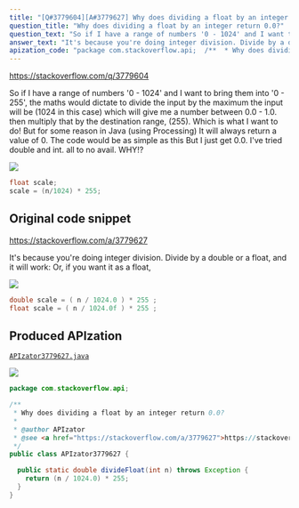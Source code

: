 ```yaml
---
title: "[Q#3779604][A#3779627] Why does dividing a float by an integer return 0.0?"
question_title: "Why does dividing a float by an integer return 0.0?"
question_text: "So if I have a range of numbers '0 - 1024' and I want to bring them into '0 - 255', the maths would dictate to divide the input by the maximum the input will be (1024 in this case) which will give me a number between 0.0 - 1.0. then multiply that by the destination range, (255). Which is what I want to do! But for some reason in Java (using Processing) It will always return a value of 0. The code would be as simple as this But I just get 0.0. I've tried double and int. all to no avail. WHY!?"
answer_text: "It's because you're doing integer division. Divide by a double or a float, and it will work: Or, if you want it as a float,"
apization_code: "package com.stackoverflow.api;  /**  * Why does dividing a float by an integer return 0.0?  *  * @author APIzator  * @see <a href=\"https://stackoverflow.com/a/3779627\">https://stackoverflow.com/a/3779627</a>  */ public class APIzator3779627 {    public static double divideFloat(int n) throws Exception {     return (n / 1024.0) * 255;   } }"
---
```


https://stackoverflow.com/q/3779604

So if I have a range of numbers &#x27;0 - 1024&#x27; and I want to bring them into &#x27;0 - 255&#x27;, the maths would dictate to divide the input by the maximum the input will be (1024 in this case) which will give me a number between 0.0 - 1.0. then multiply that by the destination range, (255).
Which is what I want to do!
But for some reason in Java (using Processing) It will always return a value of 0.
The code would be as simple as this
But I just get 0.0. I&#x27;ve tried double and int. all to no avail. WHY!?


<div class="code-logo"><img src="/stackoverflow.png" /></div>

```java
float scale;
scale = (n/1024) * 255;
```


## Original code snippet

https://stackoverflow.com/a/3779627

It&#x27;s because you&#x27;re doing integer division.
Divide by a double or a float, and it will work:
Or, if you want it as a float,

<div class="code-logo"><img src="/stackoverflow.png" /></div>

```java
double scale = ( n / 1024.0 ) * 255 ;
float scale = ( n / 1024.0f ) * 255 ;
```

## Produced APIzation

[`APIzator3779627.java`](https://github.com/pasqualesalza/apization-temp-data/raw/master/search/APIzator3779627.java)

<div class="code-logo"><img src="/apizator.png" /></div>

```java
package com.stackoverflow.api;

/**
 * Why does dividing a float by an integer return 0.0?
 *
 * @author APIzator
 * @see <a href="https://stackoverflow.com/a/3779627">https://stackoverflow.com/a/3779627</a>
 */
public class APIzator3779627 {

  public static double divideFloat(int n) throws Exception {
    return (n / 1024.0) * 255;
  }
}

```